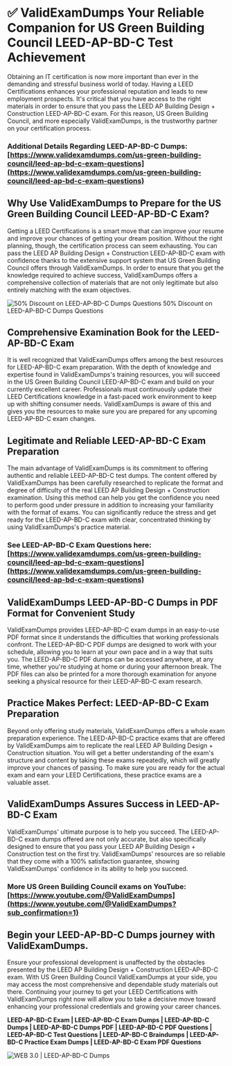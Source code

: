 # ✅ ValidExamDumps Your Reliable Companion for US Green Building Council LEED-AP-BD-C Test Achievement
Obtaining an IT certification is now more important than ever in the demanding and stressful business world of today. Having a LEED Certifications enhances your professional reputation and leads to new employment prospects. It's critical that you have access to the right materials in order to ensure that you pass the LEED AP Building Design + Construction LEED-AP-BD-C exam. For this reason, US Green Building Council, and more especially ValidExamDumps, is the trustworthy partner on your certification process.

### Additional Details Regarding LEED-AP-BD-C Dumps: **[https://www.validexamdumps.com/us-green-building-council/leed-ap-bd-c-exam-questions](https://www.validexamdumps.com/us-green-building-council/leed-ap-bd-c-exam-questions)**


## Why Use ValidExamDumps to Prepare for the US Green Building Council LEED-AP-BD-C Exam?
Getting a LEED Certifications is a smart move that can improve your resume and improve your chances of getting your dream position. Without the right planning, though, the certification process can seem exhausting. You can pass the LEED AP Building Design + Construction LEED-AP-BD-C exam with confidence thanks to the extensive support system that US Green Building Council offers through ValidExamDumps. In order to ensure that you get the knowledge required to achieve success, ValidExamDumps offers a comprehensive collection of materials that are not only legitimate but also entirely matching with the exam objectives.

![ 50% Discount on LEED-AP-BD-C Dumps Questions
50% Discount on LEED-AP-BD-C Dumps Questions](https://www.validexamdumps.com/uploads/banners/1705933924_Latest_Exam_B-14.png)

## Comprehensive Examination Book for the LEED-AP-BD-C Exam
It is well recognized that ValidExamDumps offers among the best resources for LEED-AP-BD-C exam preparation. With the depth of knowledge and expertise found in ValidExamDumps's training resources, you will succeed in the US Green Building Council LEED-AP-BD-C exam and build on your currently excellent career. Professionals must continuously update their LEED Certifications knowledge in a fast-paced work environment to keep up with shifting consumer needs. ValidExamDumps is aware of this and gives you the resources to make sure you are prepared for any upcoming LEED-AP-BD-C exam changes.


## Legitimate and Reliable LEED-AP-BD-C Exam Preparation
The main advantage of ValidExamDumps is its commitment to offering authentic and reliable LEED-AP-BD-C test dumps. The content offered by ValidExamDumps has been carefully researched to replicate the format and degree of difficulty of the real LEED AP Building Design + Construction examination. Using this method can help you get the confidence you need to perform good under pressure in addition to increasing your familiarity with the format of exams. You can significantly reduce the stress and get ready for the LEED-AP-BD-C exam with clear, concentrated thinking by using ValidExamDumps's practice material.


### See LEED-AP-BD-C Exam Questions here: **[https://www.validexamdumps.com/us-green-building-council/leed-ap-bd-c-exam-questions](https://www.validexamdumps.com/us-green-building-council/leed-ap-bd-c-exam-questions)**


## ValidExamDumps LEED-AP-BD-C Dumps in PDF Format for Convenient Study
ValidExamDumps provides LEED-AP-BD-C exam dumps in an easy-to-use PDF format since it understands the difficulties that working professionals confront. The LEED-AP-BD-C PDF dumps are designed to work with your schedule, allowing you to learn at your own pace and in a way that suits you. The LEED-AP-BD-C PDF dumps can be accessed anywhere, at any time, whether you're studying at home or during your afternoon break. The PDF files can also be printed for a more thorough examination for anyone seeking a physical resource for their LEED-AP-BD-C exam research.


## Practice Makes Perfect: LEED-AP-BD-C Exam Preparation
Beyond only offering study materials, ValidExamDumps offers a whole exam preparation experience. The LEED-AP-BD-C practice exams that are offered by ValidExamDumps aim to replicate the real LEED AP Building Design + Construction situation. You will get a better understanding of the exam's structure and content by taking these exams repeatedly, which will greatly improve your chances of passing. To make sure you are ready for the actual exam and earn your LEED Certifications, these practice exams are a valuable asset.


## ValidExamDumps Assures Success in LEED-AP-BD-C Exam
ValidExamDumps' ultimate purpose is to help you succeed. The LEED-AP-BD-C exam dumps offered are not only accurate, but also specifically designed to ensure that you pass your LEED AP Building Design + Construction test on the first try. ValidExamDumps' resources are so reliable that they come with a 100% satisfaction guarantee, showing ValidExamDumps' confidence in its ability to help you succeed.


### More US Green Building Council exams on YouTube: **[https://www.youtube.com/@ValidExamDumps](https://www.youtube.com/@ValidExamDumps?sub_confirmation=1)**


## Begin your LEED-AP-BD-C Dumps journey with ValidExamDumps.
Ensure your professional development is unaffected by the obstacles presented by the LEED AP Building Design + Construction LEED-AP-BD-C exam. With US Green Building Council ValidExamDumps at your side, you may access the most comprehensive and dependable study materials out there. Continuing your journey to get your LEED Certifications with ValidExamDumps right now will allow you to take a decisive move toward enhancing your professional credentials and growing your career chances.


**LEED-AP-BD-C Exam | LEED-AP-BD-C Exam Dumps | LEED-AP-BD-C Dumps | LEED-AP-BD-C Dumps PDF | LEED-AP-BD-C PDF Questions | LEED-AP-BD-C Test Questions | LEED-AP-BD-C Braindumps | LEED-AP-BD-C Practice Exam Dumps | LEED-AP-BD-C Exam PDF Questions**

![ WEB 3.0 | LEED-AP-BD-C Dumps](https://www.validexamdumps.com/uploads/banners/1705910515_New_Exam_Banner_-_12.png.png)
